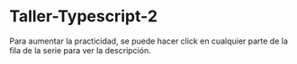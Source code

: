 # Taller-Typescript-2
Para aumentar la practicidad, se puede hacer click en cualquier parte de la fila de la serie para ver la descripción.
